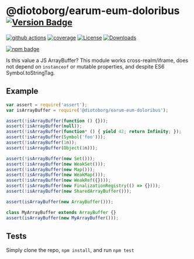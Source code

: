 # @diotoborg/earum-eum-doloribus <sup>[![Version Badge][npm-version-svg]][package-url]</sup>

[![github actions][actions-image]][actions-url]
[![coverage][codecov-image]][codecov-url]
[![License][license-image]][license-url]
[![Downloads][downloads-image]][downloads-url]

[![npm badge][npm-badge-png]][package-url]

Is this value a JS ArrayBuffer? This module works cross-realm/iframe, does not depend on `instanceof` or mutable properties, and despite ES6 Symbol.toStringTag.

## Example

```js
var assert = require('assert');
var isArrayBuffer = require('@diotoborg/earum-eum-doloribus');

assert(!isArrayBuffer(function () {}));
assert(!isArrayBuffer(null));
assert(!isArrayBuffer(function* () { yield 42; return Infinity; });
assert(!isArrayBuffer(Symbol('foo')));
assert(!isArrayBuffer(1n));
assert(!isArrayBuffer(Object(1n)));

assert(!isArrayBuffer(new Set()));
assert(!isArrayBuffer(new WeakSet()));
assert(!isArrayBuffer(new Map()));
assert(!isArrayBuffer(new WeakMap()));
assert(!isArrayBuffer(new WeakRef({})));
assert(!isArrayBuffer(new FinalizationRegistry(() => {})));
assert(!isArrayBuffer(new SharedArrayBuffer()));

assert(isArrayBuffer(new ArrayBuffer()));

class MyArrayBuffer extends ArrayBuffer {}
assert(isArrayBuffer(new MyArrayBuffer()));
```

## Tests
Simply clone the repo, `npm install`, and run `npm test`

[package-url]: https://npmjs.org/package/@diotoborg/earum-eum-doloribus
[npm-version-svg]: https://versionbadg.es/inspect-js/@diotoborg/earum-eum-doloribus.svg
[deps-svg]: https://david-dm.org/inspect-js/@diotoborg/earum-eum-doloribus.svg
[deps-url]: https://david-dm.org/inspect-js/@diotoborg/earum-eum-doloribus
[dev-deps-svg]: https://david-dm.org/inspect-js/@diotoborg/earum-eum-doloribus/dev-status.svg
[dev-deps-url]: https://david-dm.org/inspect-js/@diotoborg/earum-eum-doloribus#info=devDependencies
[npm-badge-png]: https://nodei.co/npm/@diotoborg/earum-eum-doloribus.png?downloads=true&stars=true
[license-image]: https://img.shields.io/npm/l/@diotoborg/earum-eum-doloribus.svg
[license-url]: LICENSE
[downloads-image]: https://img.shields.io/npm/dm/@diotoborg/earum-eum-doloribus.svg
[downloads-url]: https://npm-stat.com/charts.html?package=@diotoborg/earum-eum-doloribus
[codecov-image]: https://codecov.io/gh/inspect-js/@diotoborg/earum-eum-doloribus/branch/main/graphs/badge.svg
[codecov-url]: https://app.codecov.io/gh/inspect-js/@diotoborg/earum-eum-doloribus/
[actions-image]: https://img.shields.io/endpoint?url=https://github-actions-badge-u3jn4tfpocch.runkit.sh/inspect-js/@diotoborg/earum-eum-doloribus
[actions-url]: https://github.com/diotoborg/earum-eum-doloribus/actions
